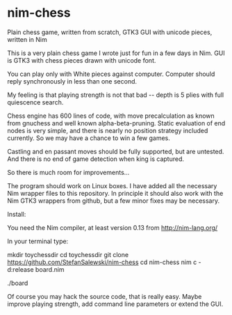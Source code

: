 # nim-chess
Plain chess game, written from scratch, GTK3 GUI with unicode pieces, written in Nim

This is a very plain chess game I wrote just for fun in a few days in Nim.
GUI is GTK3 with chess pieces drawn with unicode font.

You can play only with White pieces against computer.
Computer should reply synchronously in less than one second.

My feeling is that playing strength is not that bad -- depth is 5 plies
with full quiescence search.

Chess engine has 600 lines of code, with move precalculation as known from
gnuchess and well known alpha-beta-pruning. Static evaluation of end nodes is
very simple, and there is nearly no position strategy included currently.
So we may have a chance to win a few games.

Castling and en passant moves should be fully supported, but are untested.
And there is no end of game detection when king is captured.

So there is much room for improvements...

The program should work on Linux boxes. I have added all the necessary
Nim wrapper files to this repository. In principle it should also work
with the Nim GTK3 wrappers from github, but a few minor fixes may be necessary.

Install:

You need the Nim compiler, at least version 0.13 from
http://nim-lang.org/

In your terminal type:

mkdir toychessdir
cd  toychessdir
git clone https://github.com/StefanSalewski/nim-chess
cd nim-chess
nim c -d:release board.nim

./board

Of course you may hack the source code, that is really easy.
Maybe improve playing strength, add command line parameters or extend the GUI.


